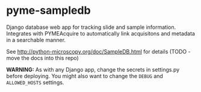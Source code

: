 # pyme-sampledb
Django database web app for tracking slide and sample information. Integrates with PYMEAcquire to automatically link 
acquisitons and metadata in a searchable manner.

See http://python-microscopy.org/doc/SampleDB.html for details (TODO - move the docs into this repo)

**WARNING:** As with any Django app, change the secrets in settings.py before deploying. You might also want to change the ``DEBUG`` and ``ALLOWED_HOSTS`` settings. 
